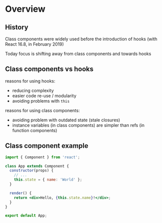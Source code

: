 # Overview

## History

Class components were widely used before the introduction of hooks (with React 16.8, in February 2019)

Today focus is shifting away from class components and towards hooks

## Class components vs hooks

reasons for using hooks:

- reducing complexity
- easier code re-use / modularity
- avoiding problems with `this`

reasons for using class components:

- avoiding problem with outdated state (stale closures)
- instance variables (in class components) are simpler than refs (in function components)

## Class component example

```jsx
import { Component } from 'react';

class App extends Component {
  constructor(props) {
    // ...
    this.state = { name: 'World' };
  }

  render() {
    return <div>Hello, {this.state.name}!</div>;
  }
}

export default App;
```
